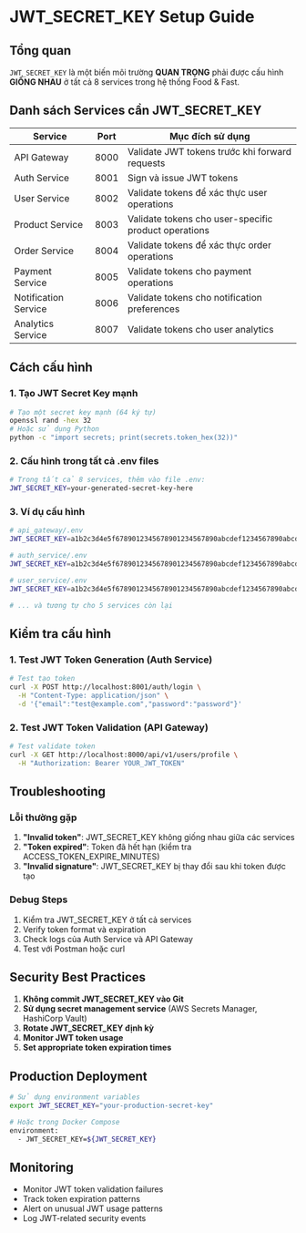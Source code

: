 # JWT_SECRET_KEY Setup Guide

## Tổng quan

`JWT_SECRET_KEY` là một biến môi trường **QUAN TRỌNG** phải được cấu hình **GIỐNG NHAU** ở tất cả 8 services trong hệ thống Food & Fast.

## Danh sách Services cần JWT_SECRET_KEY

| Service | Port | Mục đích sử dụng |
|---------|------|------------------|
| API Gateway | 8000 | Validate JWT tokens trước khi forward requests |
| Auth Service | 8001 | Sign và issue JWT tokens |
| User Service | 8002 | Validate tokens để xác thực user operations |
| Product Service | 8003 | Validate tokens cho user-specific product operations |
| Order Service | 8004 | Validate tokens để xác thực order operations |
| Payment Service | 8005 | Validate tokens cho payment operations |
| Notification Service | 8006 | Validate tokens cho notification preferences |
| Analytics Service | 8007 | Validate tokens cho user analytics |

## Cách cấu hình

### 1. Tạo JWT Secret Key mạnh

```bash
# Tạo một secret key mạnh (64 ký tự)
openssl rand -hex 32
# Hoặc sử dụng Python
python -c "import secrets; print(secrets.token_hex(32))"
```

### 2. Cấu hình trong tất cả .env files

```bash
# Trong tất cả 8 services, thêm vào file .env:
JWT_SECRET_KEY=your-generated-secret-key-here
```

### 3. Ví dụ cấu hình

```bash
# api_gateway/.env
JWT_SECRET_KEY=a1b2c3d4e5f6789012345678901234567890abcdef1234567890abcdef123456

# auth_service/.env  
JWT_SECRET_KEY=a1b2c3d4e5f6789012345678901234567890abcdef1234567890abcdef123456

# user_service/.env
JWT_SECRET_KEY=a1b2c3d4e5f6789012345678901234567890abcdef1234567890abcdef123456

# ... và tương tự cho 5 services còn lại
```

## Kiểm tra cấu hình

### 1. Test JWT Token Generation (Auth Service)

```bash
# Test tạo token
curl -X POST http://localhost:8001/auth/login \
  -H "Content-Type: application/json" \
  -d '{"email":"test@example.com","password":"password"}'
```

### 2. Test JWT Token Validation (API Gateway)

```bash
# Test validate token
curl -X GET http://localhost:8000/api/v1/users/profile \
  -H "Authorization: Bearer YOUR_JWT_TOKEN"
```

## Troubleshooting

### Lỗi thường gặp

1. **"Invalid token"**: JWT_SECRET_KEY không giống nhau giữa các services
2. **"Token expired"**: Token đã hết hạn (kiểm tra ACCESS_TOKEN_EXPIRE_MINUTES)
3. **"Invalid signature"**: JWT_SECRET_KEY bị thay đổi sau khi token được tạo

### Debug Steps

1. Kiểm tra JWT_SECRET_KEY ở tất cả services
2. Verify token format và expiration
3. Check logs của Auth Service và API Gateway
4. Test với Postman hoặc curl

## Security Best Practices

1. **Không commit JWT_SECRET_KEY vào Git**
2. **Sử dụng secret management service** (AWS Secrets Manager, HashiCorp Vault)
3. **Rotate JWT_SECRET_KEY định kỳ**
4. **Monitor JWT token usage**
5. **Set appropriate token expiration times**

## Production Deployment

```bash
# Sử dụng environment variables
export JWT_SECRET_KEY="your-production-secret-key"

# Hoặc trong Docker Compose
environment:
  - JWT_SECRET_KEY=${JWT_SECRET_KEY}
```

## Monitoring

- Monitor JWT token validation failures
- Track token expiration patterns
- Alert on unusual JWT usage patterns
- Log JWT-related security events 